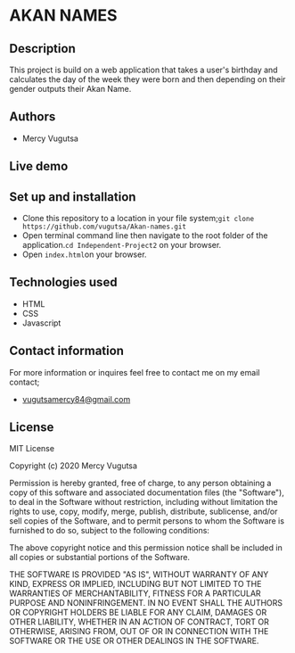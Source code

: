 # AKAN NAMES

## Description
This project is build on a web application that takes a user's birthday and calculates the day of the week they were born and then depending on their gender outputs their Akan Name. 
## Authors
* Mercy Vugutsa
## Live demo
<a href="https://drive.google.com/file/d/1AvOe20kbrmBKa6FX7eFs7T6XZeJJI8Dn/view"></a>
## Set up and installation
- Clone this repository to a location in your file system;`git clone https://github.com/vugutsa/Akan-names.git`
- Open terminal command line then navigate to the root folder of the application.`cd Independent-Project2` on your browser.
- Open `index.html`on your browser.
## Technologies used
* HTML
* CSS
* Javascript
## Contact information
For more information or inquires feel free to contact me on my email contact;
* vugutsamercy84@gmail.com
## License
MIT License

Copyright (c) 2020 Mercy Vugutsa

Permission is hereby granted, free of charge, to any person obtaining a copy
of this software and associated documentation files (the "Software"), to deal
in the Software without restriction, including without limitation the rights
to use, copy, modify, merge, publish, distribute, sublicense, and/or sell
copies of the Software, and to permit persons to whom the Software is
furnished to do so, subject to the following conditions:

The above copyright notice and this permission notice shall be included in all
copies or substantial portions of the Software.

THE SOFTWARE IS PROVIDED "AS IS", WITHOUT WARRANTY OF ANY KIND, EXPRESS OR
IMPLIED, INCLUDING BUT NOT LIMITED TO THE WARRANTIES OF MERCHANTABILITY,
FITNESS FOR A PARTICULAR PURPOSE AND NONINFRINGEMENT. IN NO EVENT SHALL THE
AUTHORS OR COPYRIGHT HOLDERS BE LIABLE FOR ANY CLAIM, DAMAGES OR OTHER
LIABILITY, WHETHER IN AN ACTION OF CONTRACT, TORT OR OTHERWISE, ARISING FROM,
OUT OF OR IN CONNECTION WITH THE SOFTWARE OR THE USE OR OTHER DEALINGS IN THE
SOFTWARE.